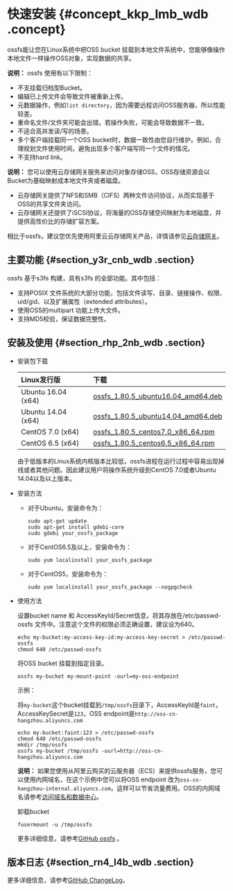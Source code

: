 # 快速安装 {#concept_kkp_lmb_wdb .concept}

ossfs能让您在Linux系统中把OSS bucket 挂载到本地文件系统中，您能够像操作本地文件一样操作OSS对象，实现数据的共享。

**说明：** ossfs 使用有以下限制：

-   不支挂载归档型Bucket。
-   编辑已上传文件会导致文件被重新上传。
-   元数据操作，例如`list directory`，因为需要远程访问OSS服务器，所以性能较差。
-   重命名文件/文件夹可能会出错。若操作失败，可能会导致数据不一致。
-   不适合高并发读/写的场景。
-   多个客户端挂载同一个OSS bucket时，数据一致性由您自行维护。例如，合理规划文件使用时间，避免出现多个客户端写同一个文件的情况。
-   不支持hard link。

**说明：** 您可以使用云存储网关服务来访问对象存储OSS，OSS存储资源会以Bucket为基础映射成本地文件夹或者磁盘。

-   云存储网关提供了NFS和SMB（CIFS）两种文件访问协议，从而实现基于OSS的共享文件夹访问。
-   云存储网关还提供了iSCSI协议，将海量的OSS存储空间映射为本地磁盘，并提供高性价比的存储扩容方案。

相比于ossfs，建议您优先使用阿里云云存储网关产品，详情请参见[云存储网关](../../../../../cn.zh-CN/最佳实践/通过云存储网关使用OSS服务/应用场景.md#)。

## 主要功能 {#section_y3r_cnb_wdb .section}

ossfs 基于s3fs 构建，具有s3fs 的全部功能。其中包括：

-   支持POSIX 文件系统的大部分功能，包括文件读写、目录、链接操作、权限、uid/gid、以及扩展属性（extended attributes）。
-   使用OSS的multipart 功能上传大文件。
-   支持MD5校验，保证数据完整性。

## 安装及使用 {#section_rhp_2nb_wdb .section}

-   安装包下载

    |Linux发行版|下载|
    |:-------|:-|
    |Ubuntu 16.04 \(x64\)|[ossfs\_1.80.5\_ubuntu16.04\_amd64.deb](http://gosspublic.alicdn.com/ossfs/ossfs_1.80.5_ubuntu16.04_amd64.deb)|
    |Ubuntu 14.04 \(x64\)|[ossfs\_1.80.5\_ubuntu14.04\_amd64.deb](http://gosspublic.alicdn.com/ossfs/ossfs_1.80.5_ubuntu14.04_amd64.deb)|
    |CentOS 7.0 \(x64\)|[ossfs\_1.80.5\_centos7.0\_x86\_64.rpm](http://gosspublic.alicdn.com/ossfs/ossfs_1.80.5_centos7.0_x86_64.rpm)|
    |CentOS 6.5 \(x64\)|[ossfs\_1.80.5\_centos6.5\_x86\_64.rpm](http://gosspublic.alicdn.com/ossfs/ossfs_1.80.5_centos6.5_x86_64.rpm)|

    由于低版本的Linux系统内核版本比较低，ossfs进程在运行过程中容易出现掉线或者其他问题。因此建议用户将操作系统升级到CentOS 7.0或者Ubuntu 14.04以及以上版本。

-   安装方法
    -   对于Ubuntu，安装命令为：

        ```
        sudo apt-get update
        sudo apt-get install gdebi-core
        sudo gdebi your_ossfs_package
        ```

    -   对于CentOS6.5及以上，安装命令为：

        ```
        sudo yum localinstall your_ossfs_package
        ```

    -   对于CentOS5，安装命令为：

        ```
        sudo yum localinstall your_ossfs_package --nogpgcheck
        ```

-   使用方法

    设置bucket name 和 AccessKeyId/Secret信息，将其存放在/etc/passwd-ossfs 文件中。注意这个文件的权限必须正确设置，建议设为640。

    ```
    echo my-bucket:my-access-key-id:my-access-key-secret > /etc/passwd-ossfs
    chmod 640 /etc/passwd-ossfs
    ```

    将OSS bucket 挂载到指定目录。

    ```
    ossfs my-bucket my-mount-point -ourl=my-oss-endpoint
    ```

    示例：

    将`my-bucket`这个bucket挂载到`/tmp/ossfs`目录下，AccessKeyId是`faint`，AccessKeySecret是`123`，OSS endpoint是`http://oss-cn-hangzhou.aliyuncs.com`

    ```
    echo my-bucket:faint:123 > /etc/passwd-ossfs
    chmod 640 /etc/passwd-ossfs
    mkdir /tmp/ossfs
    ossfs my-bucket /tmp/ossfs -ourl=http://oss-cn-hangzhou.aliyuncs.com
    ```

    **说明：** 如果您使用从阿里云购买的云服务器（ECS）来提供ossfs服务，您可以使用内网域名，在这个示例中您可以将OSS endpoint 改为`oss-cn-hangzhou-internal.aliyuncs.com`，这样可以节省流量费用。OSS的内网域名请参考[访问域名和数据中心](../../../../../cn.zh-CN/开发指南/访问域名（Endpoint）/访问域名和数据中心.md#)。

    卸载bucket

    ```
    fusermount -u /tmp/ossfs
    ```

    更多详细信息，请参考[GitHub ossfs](https://github.com/aliyun/ossfs#ossfs) 。


## 版本日志 {#section_rn4_l4b_wdb .section}

更多详细信息，请参考[GitHub ChangeLog](https://github.com/aliyun/ossfs/blob/master/ChangeLog)。

